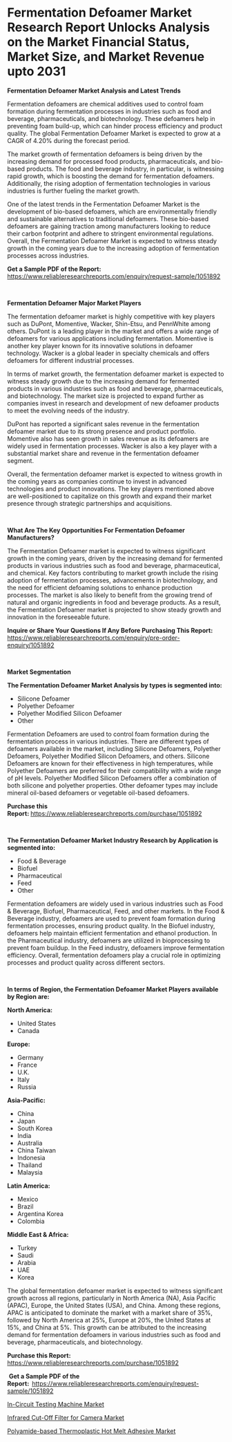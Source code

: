 <p><h1>Fermentation Defoamer Market Research Report Unlocks Analysis on the Market Financial Status, Market Size, and Market Revenue upto 2031</h1></p><p><strong>Fermentation Defoamer Market Analysis and Latest Trends</strong></p>
<p><p>Fermentation defoamers are chemical additives used to control foam formation during fermentation processes in industries such as food and beverage, pharmaceuticals, and biotechnology. These defoamers help in preventing foam build-up, which can hinder process efficiency and product quality. The global Fermentation Defoamer Market is expected to grow at a CAGR of 4.20% during the forecast period.</p><p>The market growth of fermentation defoamers is being driven by the increasing demand for processed food products, pharmaceuticals, and bio-based products. The food and beverage industry, in particular, is witnessing rapid growth, which is boosting the demand for fermentation defoamers. Additionally, the rising adoption of fermentation technologies in various industries is further fueling the market growth.</p><p>One of the latest trends in the Fermentation Defoamer Market is the development of bio-based defoamers, which are environmentally friendly and sustainable alternatives to traditional defoamers. These bio-based defoamers are gaining traction among manufacturers looking to reduce their carbon footprint and adhere to stringent environmental regulations. Overall, the Fermentation Defoamer Market is expected to witness steady growth in the coming years due to the increasing adoption of fermentation processes across industries.</p></p>
<p><strong>Get a Sample PDF of the Report:&nbsp;</strong> <a href="https://www.reliableresearchreports.com/enquiry/request-sample/1051892">https://www.reliableresearchreports.com/enquiry/request-sample/1051892</a></p>
<p>&nbsp;</p>
<p><strong>Fermentation Defoamer Major Market Players</strong></p>
<p><p>The fermentation defoamer market is highly competitive with key players such as DuPont, Momentive, Wacker, Shin-Etsu, and PennWhite among others. DuPont is a leading player in the market and offers a wide range of defoamers for various applications including fermentation. Momentive is another key player known for its innovative solutions in defoamer technology. Wacker is a global leader in specialty chemicals and offers defoamers for different industrial processes.</p><p>In terms of market growth, the fermentation defoamer market is expected to witness steady growth due to the increasing demand for fermented products in various industries such as food and beverage, pharmaceuticals, and biotechnology. The market size is projected to expand further as companies invest in research and development of new defoamer products to meet the evolving needs of the industry.</p><p>DuPont has reported a significant sales revenue in the fermentation defoamer market due to its strong presence and product portfolio. Momentive also has seen growth in sales revenue as its defoamers are widely used in fermentation processes. Wacker is also a key player with a substantial market share and revenue in the fermentation defoamer segment.</p><p>Overall, the fermentation defoamer market is expected to witness growth in the coming years as companies continue to invest in advanced technologies and product innovations. The key players mentioned above are well-positioned to capitalize on this growth and expand their market presence through strategic partnerships and acquisitions.</p></p>
<p>&nbsp;</p>
<p><strong>What Are The Key Opportunities For Fermentation Defoamer Manufacturers?</strong></p>
<p><p>The Fermentation Defoamer market is expected to witness significant growth in the coming years, driven by the increasing demand for fermented products in various industries such as food and beverage, pharmaceutical, and chemical. Key factors contributing to market growth include the rising adoption of fermentation processes, advancements in biotechnology, and the need for efficient defoaming solutions to enhance production processes. The market is also likely to benefit from the growing trend of natural and organic ingredients in food and beverage products. As a result, the Fermentation Defoamer market is projected to show steady growth and innovation in the foreseeable future.</p></p>
<p><strong>Inquire or Share Your Questions If Any Before Purchasing This Report:</strong> <a href="https://www.reliableresearchreports.com/enquiry/pre-order-enquiry/1051892">https://www.reliableresearchreports.com/enquiry/pre-order-enquiry/1051892</a></p>
<p>&nbsp;</p>
<p><strong>Market Segmentation</strong></p>
<p><strong>The Fermentation Defoamer Market Analysis by types is segmented into:</strong></p>
<p><ul><li>Silicone Defoamer</li><li>Polyether Defoamer</li><li>Polyether Modified Silicon Defoamer</li><li>Other</li></ul></p>
<p><p>Fermentation Defoamers are used to control foam formation during the fermentation process in various industries. There are different types of defoamers available in the market, including Silicone Defoamers, Polyether Defoamers, Polyether Modified Silicon Defoamers, and others. Silicone Defoamers are known for their effectiveness in high temperatures, while Polyether Defoamers are preferred for their compatibility with a wide range of pH levels. Polyether Modified Silicon Defoamers offer a combination of both silicone and polyether properties. Other defoamer types may include mineral oil-based defoamers or vegetable oil-based defoamers.</p></p>
<p><strong>Purchase this Report:&nbsp;</strong><a href="https://www.reliableresearchreports.com/purchase/1051892">https://www.reliableresearchreports.com/purchase/1051892</a></p>
<p>&nbsp;</p>
<p><strong>The Fermentation Defoamer Market Industry Research by Application is segmented into:</strong></p>
<p><ul><li>Food & Beverage</li><li>Biofuel</li><li>Pharmaceutical</li><li>Feed</li><li>Other</li></ul></p>
<p><p>Fermentation defoamers are widely used in various industries such as Food & Beverage, Biofuel, Pharmaceutical, Feed, and other markets. In the Food & Beverage industry, defoamers are used to prevent foam formation during fermentation processes, ensuring product quality. In the Biofuel industry, defoamers help maintain efficient fermentation and ethanol production. In the Pharmaceutical industry, defoamers are utilized in bioprocessing to prevent foam buildup. In the Feed industry, defoamers improve fermentation efficiency. Overall, fermentation defoamers play a crucial role in optimizing processes and product quality across different sectors.</p></p>
<p>&nbsp;</p>
<p><strong>In terms of Region, the Fermentation Defoamer Market Players available by Region are:</strong></p>
<p>
    <p> <strong> North America: </strong>
        <ul>
            <li>United States</li>
            <li>Canada</li>
        </ul>
        </p> 
    <p> <strong> Europe: </strong>
        <ul>
            <li>Germany</li>
            <li>France</li>
            <li>U.K.</li>
            <li>Italy</li>
            <li>Russia</li>
        </ul>
        </p> 
    <p> <strong> Asia-Pacific: </strong>
        <ul>
            <li>China</li>
            <li>Japan</li>
            <li>South Korea</li>
            <li>India</li>
            <li>Australia</li>
            <li>China Taiwan</li>
            <li>Indonesia</li>
            <li>Thailand</li>
            <li>Malaysia</li>
        </ul>
        </p> 
    <p> <strong> Latin America: </strong>
        <ul>
            <li>Mexico</li>
            <li>Brazil</li>
            <li>Argentina Korea</li>
            <li>Colombia</li>
        </ul>
        </p> 
    <p> <strong> Middle East & Africa: </strong>
        <ul>
            <li>Turkey</li>
            <li>Saudi</li>
            <li>Arabia</li>
            <li>UAE</li>
            <li>Korea</li>
        </ul>
    </p>
    </p>
<p><p>The global fermentation defoamer market is expected to witness significant growth across all regions, particularly in North America (NA), Asia Pacific (APAC), Europe, the United States (USA), and China. Among these regions, APAC is anticipated to dominate the market with a market share of 35%, followed by North America at 25%, Europe at 20%, the United States at 15%, and China at 5%. This growth can be attributed to the increasing demand for fermentation defoamers in various industries such as food and beverage, pharmaceuticals, and biotechnology.</p></p>
<p><strong>Purchase this Report: </strong><a href="https://www.reliableresearchreports.com/purchase/1051892">https://www.reliableresearchreports.com/purchase/1051892</a></p>
<p>&nbsp;<strong>Get a Sample PDF of the Report:&nbsp;&nbsp;</strong><a href="https://www.reliableresearchreports.com/enquiry/request-sample/1051892">https://www.reliableresearchreports.com/enquiry/request-sample/1051892</a></p>
<p><strong></strong></p>
<p><p><a href="https://view.publitas.com/reportprime-1/in-circuit-testing-machine-market-growth-market-trends-covid-19-impact-and-forecasts-for-period-from-2023-2030/">In-Circuit Testing Machine Market</a></p><p><a href="https://view.publitas.com/reportprime-1/infrared-cut-off-filter-for-camera-market-size-2023-2030-global-industrial-analysis-key-geographical-regions-market-share-top-key-players-product-types-and-forecast-research-report/">Infrared Cut-Off Filter for Camera Market</a></p><p><a href="https://view.publitas.com/reportprime-1/polyamide-based-thermoplastic-hot-melt-adhesive-market-size-furnishes-valuable-information-encompassing-market-share-market-trends-and-projections-spanning-from-2023-to-2030/">Polyamide-based Thermoplastic Hot Melt Adhesive Market</a></p></p>